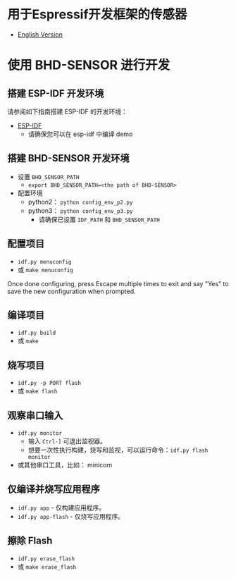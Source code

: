 # 用于Espressif开发框架的传感器

* [English Version](./README.md)

# 使用 BHD-SENSOR 进行开发

## 搭建 ESP-IDF 开发环境

请参阅如下指南搭建 ESP-IDF 的开发环境：
* [ESP-IDF](https://github.com/espressif/esp-idf)
    * 请确保您可以在 esp-idf 中编译 demo

## 搭建 BHD-SENSOR 开发环境
* 设置 `BHD_SENSOR_PATH`
    * `export BHD_SENSOR_PATH=<the path of BHD-SENSOR>`
* 配置环境
    * python2： `python config_env_p2.py`
    * python3： `python config_env_p3.py`
        * 请确保已设置 `IDF_PATH` 和 `BHD_SENSOR_PATH`

## 配置项目

* `idf.py menuconfig`
* 或 `make menuconfig`

Once done configuring, press Escape multiple times to exit and say "Yes" to save the new configuration when prompted.

## 编译项目

* `idf.py build`
* 或 `make`

## 烧写项目

* `idf.py -p PORT flash`
* 或 `make flash`

## 观察串口输入

* `idf.py monitor`
    * 输入 `Ctrl-]` 可退出监视器。
    * 想要一次性执行构建，烧写和监视，可以运行命令：`idf.py flash monitor`
* 或其他串口工具，比如： minicom

## 仅编译并烧写应用程序

* `idf.py app` - 仅构建应用程序。
* `idf.py app-flash` - 仅烧写应用程序。

## 擦除 Flash

* `idf.py erase_flash`
* 或 `make erase_flash`
